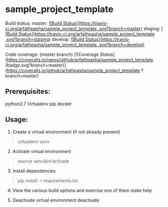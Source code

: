 # sample_project_template

Build status:
master:  [![Build Status](https://travis-ci.org/arfathpasha/sample_project_template
.svg?branch=master)](https://travis-ci.org/arfathpasha/sample_project_template
)
staging: [![Build Status](https://travis-ci.org/arfathpasha/sample_project_template
.svg?branch=staging)](https://travis-ci.org/arfathpasha/sample_project_template
)
develop: [![Build Status](https://travis-ci.org/arfathpasha/sample_project_template
.svg?branch=develop)](https://travis-ci.org/arfathpasha/sample_project_template
)

Code coverage: (master branch)
[![Coverage Status](https://coveralls.io/repos/github/arfathpasha/sample_project_template
/badge.svg?branch=master)](https://coveralls.io/github/arfathpasha/sample_project_template
?branch=master)

Prerequisites:
--------------
python2.7
Virtualenv
pip
docker

Usage:
------
1. Create a virtual environment (if not already present)
> virtualenv venv

2. Activate virtual environment
> source venv/bin/activate

3. Install dependencies
> pip install -r requirements.txt

4. View the various build options and exercise one of them
make help

5. Deactivate virtual environment
deactivate
